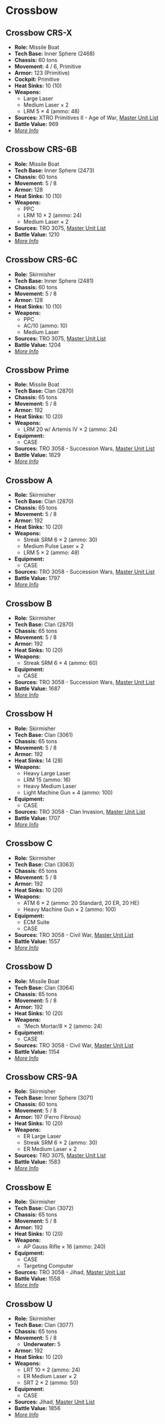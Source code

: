 # Crossbow
## Crossbow CRS-X
- **Role:** Missile Boat
- **Tech Base:** Inner Sphere (2468)
- **Chassis:** 60 tons
- **Movement:** 4 / 6, Primitive
- **Armor:** 123 (Primitive)
- **Cockpit:** Primitive
- **Heat Sinks:** 10 (10)
- **Weapons:**
  - Large Laser
  - Medium Laser × 2
  - LRM 5 × 4 (ammo: 48)
- **Sources:** XTRO Primitives II - Age of War, [Master Unit List](http://masterunitlist.info/Unit/Details/5583/crossbow-crs-x)
- **Battle Value:** 969
- [*More Info*](crossbow/crossbow_crs-x.md)

## Crossbow CRS-6B
- **Role:** Missile Boat
- **Tech Base:** Inner Sphere (2473)
- **Chassis:** 60 tons
- **Movement:** 5 / 8
- **Armor:** 128
- **Heat Sinks:** 10 (10)
- **Weapons:**
  - PPC
  - LRM 10 × 2 (ammo: 24)
  - Medium Laser × 2
- **Sources:** TRO 3075, [Master Unit List](http://masterunitlist.info/Unit/Details/733/crossbow-crs-6b)
- **Battle Value:** 1210
- [*More Info*](crossbow/crossbow_crs-6b.md)

## Crossbow CRS-6C
- **Role:** Skirmisher
- **Tech Base:** Inner Sphere (2481)
- **Chassis:** 60 tons
- **Movement:** 5 / 8
- **Armor:** 128
- **Heat Sinks:** 10 (10)
- **Weapons:**
  - PPC
  - AC/10 (ammo: 10)
  - Medium Laser
- **Sources:** TRO 3075, [Master Unit List](http://masterunitlist.info/Unit/Details/734/crossbow-crs-6c)
- **Battle Value:** 1204
- [*More Info*](crossbow/crossbow_crs-6c.md)

## Crossbow Prime
- **Role:** Missile Boat
- **Tech Base:** Clan (2870)
- **Chassis:** 65 tons
- **Movement:** 5 / 8
- **Armor:** 192
- **Heat Sinks:** 10 (20)
- **Weapons:**
  - LRM 20 w/ Artemis IV × 2 (ammo: 24)
- **Equipment:**
  - CASE
- **Sources:** TRO 3058 - Succession Wars, [Master Unit List](http://masterunitlist.info/Unit/Details/739/crossbow-prime)
- **Battle Value:** 1829
- [*More Info*](crossbow/crossbow_prime.md)

## Crossbow A
- **Role:** Skirmisher
- **Tech Base:** Clan (2870)
- **Chassis:** 65 tons
- **Movement:** 5 / 8
- **Armor:** 192
- **Heat Sinks:** 10 (20)
- **Weapons:**
  - Streak SRM 6 × 2 (ammo: 30)
  - Medium Pulse Laser × 2
  - LRM 5 × 2 (ammo: 48)
- **Equipment:**
  - CASE
- **Sources:** TRO 3058 - Succession Wars, [Master Unit List](http://masterunitlist.info/Unit/Details/730/crossbow-a)
- **Battle Value:** 1797
- [*More Info*](crossbow/crossbow_a.md)

## Crossbow B
- **Role:** Skirmisher
- **Tech Base:** Clan (2870)
- **Chassis:** 65 tons
- **Movement:** 5 / 8
- **Armor:** 192
- **Heat Sinks:** 10 (20)
- **Weapons:**
  - Streak SRM 6 × 4 (ammo: 60)
- **Equipment:**
  - CASE
- **Sources:** TRO 3058 - Succession Wars, [Master Unit List](http://masterunitlist.info/Unit/Details/731/crossbow-b)
- **Battle Value:** 1687
- [*More Info*](crossbow/crossbow_b.md)

## Crossbow H
- **Role:** Skirmisher
- **Tech Base:** Clan (3061)
- **Chassis:** 65 tons
- **Movement:** 5 / 8
- **Armor:** 192
- **Heat Sinks:** 14 (28)
- **Weapons:**
  - Heavy Large Laser
  - LRM 15 (ammo: 16)
  - Heavy Medium Laser
  - Light Machine Gun × 4 (ammo: 100)
- **Equipment:**
  - CASE
- **Sources:** TRO 3058 - Clan Invasion, [Master Unit List](http://masterunitlist.info/Unit/Details/738/crossbow-h)
- **Battle Value:** 1707
- [*More Info*](crossbow/crossbow_h.md)

## Crossbow C
- **Role:** Skirmisher
- **Tech Base:** Clan (3063)
- **Chassis:** 65 tons
- **Movement:** 5 / 8
- **Armor:** 192
- **Heat Sinks:** 10 (20)
- **Weapons:**
  - ATM 6 × 2 (ammo: 20 Standard, 20 ER, 20 HE)
  - Heavy Machine Gun × 2 (ammo: 100)
- **Equipment:**
  - ECM Suite
  - CASE
- **Sources:** TRO 3058 - Civil War, [Master Unit List](http://masterunitlist.info/Unit/Details/732/crossbow-c)
- **Battle Value:** 1557
- [*More Info*](crossbow/crossbow_c.md)

## Crossbow D
- **Role:** Missile Boat
- **Tech Base:** Clan (3064)
- **Chassis:** 65 tons
- **Movement:** 5 / 8
- **Armor:** 192
- **Heat Sinks:** 10 (20)
- **Weapons:**
  - 'Mech Mortar/8 × 2 (ammo: 24)
- **Equipment:**
  - CASE
- **Sources:** TRO 3058 - Civil War, [Master Unit List](http://masterunitlist.info/Unit/Details/736/crossbow-d)
- **Battle Value:** 1154
- [*More Info*](crossbow/crossbow_d.md)

## Crossbow CRS-9A
- **Role:** Skirmisher
- **Tech Base:** Inner Sphere (3071)
- **Chassis:** 60 tons
- **Movement:** 5 / 8
- **Armor:** 197 (Ferro Fibrous)
- **Heat Sinks:** 10 (20)
- **Weapons:**
  - ER Large Laser
  - Streak SRM 6 × 2 (ammo: 30)
  - ER Medium Laser × 2
- **Sources:** TRO 3075, [Master Unit List](http://masterunitlist.info/Unit/Details/735/crossbow-crs-9a)
- **Battle Value:** 1583
- [*More Info*](crossbow/crossbow_crs-9a.md)

## Crossbow E
- **Role:** Skirmisher
- **Tech Base:** Clan (3072)
- **Chassis:** 65 tons
- **Movement:** 5 / 8
- **Armor:** 192
- **Heat Sinks:** 10 (20)
- **Weapons:**
  - AP Gauss Rifle × 16 (ammo: 240)
- **Equipment:**
  - CASE
  - Targeting Computer
- **Sources:** TRO 3058 - Jihad, [Master Unit List](http://masterunitlist.info/Unit/Details/737/crossbow-e)
- **Battle Value:** 1558
- [*More Info*](crossbow/crossbow_e.md)

## Crossbow U
- **Role:** Skirmisher
- **Tech Base:** Clan (3077)
- **Chassis:** 65 tons
- **Movement:** 5 / 8
  - **Underwater:** 5
- **Armor:** 192
- **Heat Sinks:** 10 (20)
- **Weapons:**
  - LRT 10 × 2 (ammo: 24)
  - ER Medium Laser × 2
  - SRT 2 × 2 (ammo: 50)
- **Equipment:**
  - CASE
- **Sources:** Jihad, [Master Unit List](http://masterunitlist.info/Unit/Details/740/crossbow-u)
- **Battle Value:** 1856
- [*More Info*](crossbow/crossbow_u.md)

